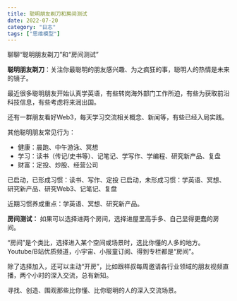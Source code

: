 ```yaml
---
title: 聪明朋友剃刀和房间测试
date: 2022-07-20
category: "日志"
tags: ["思维模型"]
---
```

聊聊“聪明朋友剃刀”和“房间测试”

**聪明朋友剃刀**：关注你最聪明的朋友感兴趣、为之疯狂的事，聪明人的热情是未来的镜子。

最近很多聪明朋友开始认真学英语，有些转岗海外部门工作所迫，有些为获取前沿科技信息，有些考虑将来润出国。

还有一群朋友看好Web3，每天学习交流相关概念、新闻等，有些已经入局实践。

其他聪明朋友常见行为：
- 健康：晨跑、中午游泳、冥想
- 学习：读书（传记/史书等）、记笔记、学写作、学编程、研究新产品、复盘
- 财富：定投、炒股、经营公司

已启动，已形成习惯：读书、写作、定投
已启动，未形成习惯：学英语、冥想、研究新产品、研究Web3、记笔记、复盘

近期习惯养成重点：学英语、冥想、研究新产品。

**房间测试：** 如果可以选择进两个房间，选择进屋里高手多、自己显得更蠢的房间。

“房间”是个类比，选择进入某个空间或场景时，选比你懂的人多的地方。
Youtube/B站优质频道，小宇宙、小报童订阅、得到专栏都是“房间”。

除了选择加入，还可以主动“开房”，比如跟祥叔每周邀请各行业领域的朋友视频直播，两个小时的深入交流，总有新知。

寻找、创造、围观那些比你懂、比你聪明的人的深入交流场景。